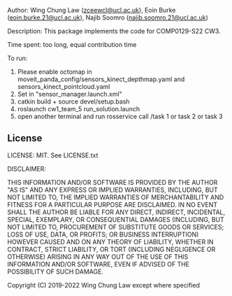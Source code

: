 Author: Wing Chung Law (zceewcl@ucl.ac.uk), Eoin Burke (eoin.burke.21@ucl.ac.uk), Najib Soomro (najib.soomro.21@ucl.ac.uk)

Description: This package implements the code for COMP0129-S22 CW3.

Time spent: too long, equal contribution time

To run: 
1) Please enable octomap in moveit_panda_config/sensors_kinect_depthmap.yaml and sensors_kinect_pointcloud.yaml
2) Set <!-- <param name="octomap_resolution" type="double" value="0.025"/> --> in "sensor_manager.launch.xml"
2) catkin build + source devel/setup.bash
3) roslaunch cw1_team_5 run_solution.launch
4) open another terminal and run rosservice call /task 1 or task 2 or task 3


## License
LICENSE: MIT.  See LICENSE.txt

DISCLAIMER:

THIS INFORMATION AND/OR SOFTWARE IS PROVIDED BY THE AUTHOR "AS IS" AND ANY
EXPRESS OR IMPLIED WARRANTIES, INCLUDING, BUT NOT LIMITED TO, THE IMPLIED
WARRANTIES OF MERCHANTABILITY AND FITNESS FOR A PARTICULAR PURPOSE ARE
DISCLAIMED. IN NO EVENT SHALL THE AUTHOR BE LIABLE FOR ANY DIRECT, INDIRECT,
INCIDENTAL, SPECIAL, EXEMPLARY, OR CONSEQUENTIAL DAMAGES (INCLUDING, BUT NOT
LIMITED TO, PROCUREMENT OF SUBSTITUTE GOODS OR SERVICES; LOSS OF USE, DATA, OR
PROFITS; OR BUSINESS INTERRUPTION) HOWEVER CAUSED AND ON ANY THEORY OF
LIABILITY, WHETHER IN CONTRACT, STRICT LIABILITY, OR TORT (INCLUDING NEGLIGENCE
OR OTHERWISE) ARISING IN ANY WAY OUT OF THE USE OF THIS INFORMATION AND/OR
SOFTWARE, EVEN IF ADVISED OF THE POSSIBILITY OF SUCH DAMAGE.

Copyright (C) 2019-2022 Wing Chung Law except where specified
